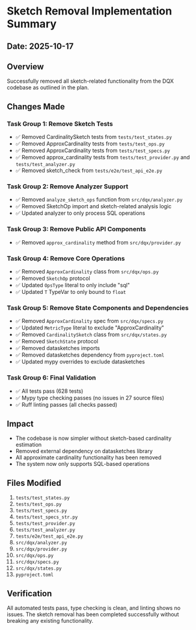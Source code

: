 # Sketch Removal Implementation Summary

## Date: 2025-10-17

## Overview
Successfully removed all sketch-related functionality from the DQX codebase as outlined in the plan.

## Changes Made

### Task Group 1: Remove Sketch Tests
- ✅ Removed CardinalitySketch tests from `tests/test_states.py`
- ✅ Removed ApproxCardinality tests from `tests/test_ops.py`
- ✅ Removed ApproxCardinality tests from `tests/test_specs.py`
- ✅ Removed approx_cardinality tests from `tests/test_provider.py` and `tests/test_analyzer.py`
- ✅ Removed sketch_check from `tests/e2e/test_api_e2e.py`

### Task Group 2: Remove Analyzer Support
- ✅ Removed `analyze_sketch_ops` function from `src/dqx/analyzer.py`
- ✅ Removed SketchOp import and sketch-related analysis logic
- ✅ Updated analyzer to only process SQL operations

### Task Group 3: Remove Public API Components
- ✅ Removed `approx_cardinality` method from `src/dqx/provider.py`

### Task Group 4: Remove Core Operations
- ✅ Removed `ApproxCardinality` class from `src/dqx/ops.py`
- ✅ Removed `SketchOp` protocol
- ✅ Updated `OpsType` literal to only include "sql"
- ✅ Updated `T` TypeVar to only bound to `float`

### Task Group 5: Remove State Components and Dependencies
- ✅ Removed `ApproxCardinality` spec from `src/dqx/specs.py`
- ✅ Updated `MetricType` literal to exclude "ApproxCardinality"
- ✅ Removed `CardinalitySketch` class from `src/dqx/states.py`
- ✅ Removed `SketchState` protocol
- ✅ Removed datasketches imports
- ✅ Removed datasketches dependency from `pyproject.toml`
- ✅ Updated mypy overrides to exclude datasketches

### Task Group 6: Final Validation
- ✅ All tests pass (628 tests)
- ✅ Mypy type checking passes (no issues in 27 source files)
- ✅ Ruff linting passes (all checks passed)

## Impact
- The codebase is now simpler without sketch-based cardinality estimation
- Removed external dependency on datasketches library
- All approximate cardinality functionality has been removed
- The system now only supports SQL-based operations

## Files Modified
1. `tests/test_states.py`
2. `tests/test_ops.py`
3. `tests/test_specs.py`
4. `tests/test_specs_str.py`
5. `tests/test_provider.py`
6. `tests/test_analyzer.py`
7. `tests/e2e/test_api_e2e.py`
8. `src/dqx/analyzer.py`
9. `src/dqx/provider.py`
10. `src/dqx/ops.py`
11. `src/dqx/specs.py`
12. `src/dqx/states.py`
13. `pyproject.toml`

## Verification
All automated tests pass, type checking is clean, and linting shows no issues. The sketch removal has been completed successfully without breaking any existing functionality.
